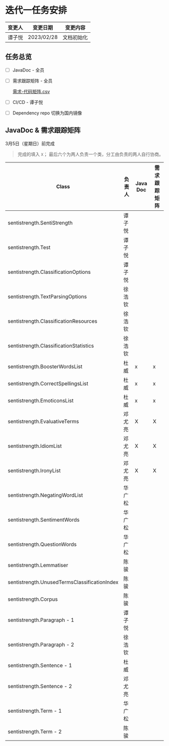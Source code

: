 # 迭代一任务安排

| 变更人 | 变更日期   | 变更内容   |
| :----- | ---------- | ---------- |
| 谭子悦 | 2023/02/28 | 文档初始化 |

## 任务总览

- [ ] JavaDoc - 全员
- [ ] 需求跟踪矩阵 - 全员

  [需求-代码矩阵.csv](./需求-代码矩阵.csv)
- [ ] CI/CD - 谭子悦
- [ ] Dependency repo 切换为国内镜像

## JavaDoc & 需求跟踪矩阵

3月5日（星期日）前完成

> 完成的填入 `X`；
> 最后六个为两人负责一个类，分工由负责的两人自行协商。

| Class                                        | 负责人 | Java Doc | 需求跟踪矩阵 |
| -------------------------------------------- | ------ | -------- | -------- |
| sentistrength.SentiStrength                  | 谭子悦 |          |          |
| sentistrength.Test                           | 谭子悦 |          |          |
| sentistrength.ClassificationOptions          | 谭子悦 |          |          |
| sentistrength.TextParsingOptions             | 徐浩钦 |          |          |
| sentistrength.ClassificationResources        | 徐浩钦 |          |          |
| sentistrength.ClassificationStatistics       | 徐浩钦 |          |          |
| sentistrength.BoosterWordsList               | 杜威   | x | x |
| sentistrength.CorrectSpellingsList           | 杜威   | x | x |
| sentistrength.EmoticonsList                  | 杜威   | x | x |
| sentistrength.EvaluativeTerms                | 邓尤亮 |    X     |    X     |
| sentistrength.IdiomList                      | 邓尤亮 |    X     |    X     |
| sentistrength.IronyList                      | 邓尤亮 |    X     |    X     |
| sentistrength.NegatingWordList               | 华广松 |          |          |
| sentistrength.SentimentWords                 | 华广松 |          |          |
| sentistrength.QuestionWords                  | 华广松 |          |          |
| sentistrength.Lemmatiser                     | 陈骏   |          |          |
| sentistrength.UnusedTermsClassificationIndex | 陈骏   |          |          |
| sentistrength.Corpus                         | 陈骏   |          |          |
| sentistrength.Paragraph - 1                  | 谭子悦 |          |          |
| sentistrength.Paragraph - 2                  | 徐浩钦 |          |          |
| sentistrength.Sentence - 1                   | 杜威   |          |          |
| sentistrength.Sentence - 2                   | 邓尤亮 |          |          |
| sentistrength.Term - 1                       | 华广松 |          |          |
| sentistrength.Term - 2                       | 陈骏   |          |          |
